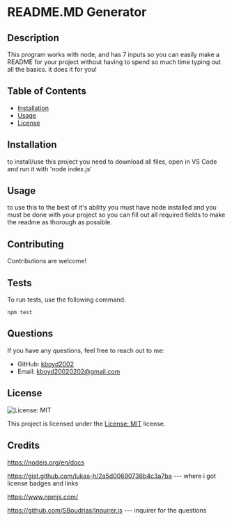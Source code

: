 # README.MD Generator

## Description
This program works with node, and has 7 inputs so you can easily make a README for your project without having to spend so much time typing out all the basics. it does it for you! 

## Table of Contents
- [Installation](#installation)
- [Usage](#usage)
- [License](#license)

## Installation
to install/use this project you need to download all files, open in VS Code and run it with 'node index.js'

## Usage
to use this to the best of it's ability you must have node installed and you must be done with your project so you can fill out all required fields to make the readme as thorough as possible.


## Contributing
Contributions are welcome!

## Tests
To run tests, use the following command:
```
npm test
```

## Questions
If you have any questions, feel free to reach out to me:
- GitHub: [kboyd2002](https://github.com/kboyd2002)
- Email: kboyd20020202@gmail.com


## License

![License: MIT](https://img.shields.io/badge/License-MIT-yellow.svg)

This project is licensed under the [License: MIT](https://opensource.org/licenses/MIT) license.

## Credits 
https://nodejs.org/en/docs


https://gist.github.com/lukas-h/2a5d00690736b4c3a7ba --- where i got license badges and links


https://www.npmjs.com/


https://github.com/SBoudrias/Inquirer.js --- inquirer for the questions
 